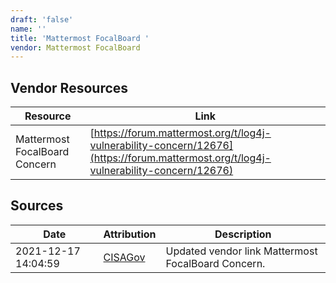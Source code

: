 ```yaml
---
draft: 'false'
name: ''
title: 'Mattermost FocalBoard '
vendor: Mattermost FocalBoard
---
```


## Vendor Resources
| Resource | Link |
| --- | --- |
| Mattermost FocalBoard Concern | [https://forum.mattermost.org/t/log4j-vulnerability-concern/12676](https://forum.mattermost.org/t/log4j-vulnerability-concern/12676) |



## Sources
| Date | Attribution | Description |
| --- | --- | --- |
| 2021-12-17 14:04:59 | [CISAGov](https://raw.githubusercontent.com/cisagov/log4j-affected-db/develop/README.md) | Updated vendor link Mattermost FocalBoard Concern.  |
